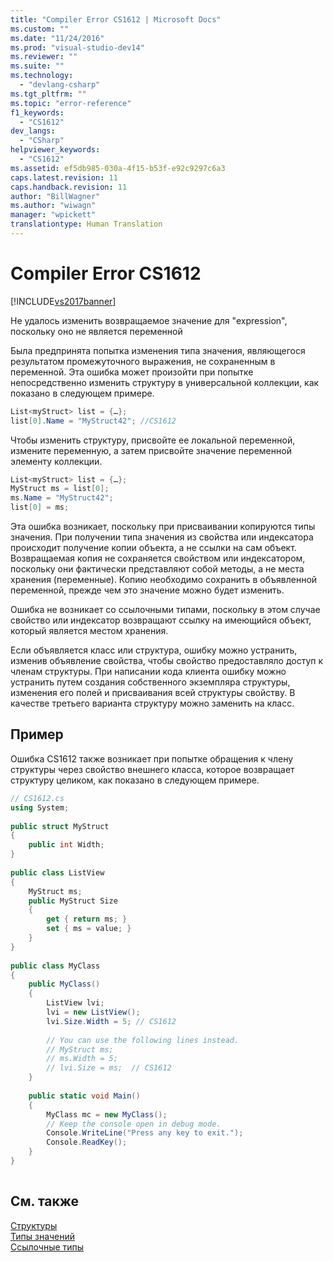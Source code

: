 ```yaml
---
title: "Compiler Error CS1612 | Microsoft Docs"
ms.custom: ""
ms.date: "11/24/2016"
ms.prod: "visual-studio-dev14"
ms.reviewer: ""
ms.suite: ""
ms.technology: 
  - "devlang-csharp"
ms.tgt_pltfrm: ""
ms.topic: "error-reference"
f1_keywords: 
  - "CS1612"
dev_langs: 
  - "CSharp"
helpviewer_keywords: 
  - "CS1612"
ms.assetid: ef5db985-030a-4f15-b53f-e92c9297c6a3
caps.latest.revision: 11
caps.handback.revision: 11
author: "BillWagner"
ms.author: "wiwagn"
manager: "wpickett"
translationtype: Human Translation
---
```

# Compiler Error CS1612
[!INCLUDE[vs2017banner](../../../csharp/includes/vs2017banner.md)]

Не удалось изменить возвращаемое значение для "expression", поскольку оно не является переменной  
  
 Была предпринята попытка изменения типа значения, являющегося результатом промежуточного выражения, не сохраненным в переменной.  Эта ошибка может произойти при попытке непосредственно изменить структуру в универсальной коллекции, как показано в следующем примере.  
  
```c#  
List<myStruct> list = {…};  
list[0].Name = "MyStruct42"; //CS1612  
```  
  
 Чтобы изменить структуру, присвойте ее локальной переменной, измените переменную, а затем присвойте значение переменной элементу коллекции.  
  
```c#  
List<myStruct> list = {…};  
MyStruct ms = list[0];  
ms.Name = "MyStruct42";  
list[0] = ms;  
```  
  
 Эта ошибка возникает, поскольку при присваивании копируются типы значения.  При получении типа значения из свойства или индексатора происходит получение копии объекта, а не ссылки на сам объект.  Возвращаемая копия не сохраняется свойством или индексатором, поскольку они фактически представляют собой методы, а не места хранения \(переменные\).  Копию необходимо сохранить в объявленной переменной, прежде чем это значение можно будет изменить.  
  
 Ошибка не возникает со ссылочными типами, поскольку в этом случае свойство или индексатор возвращают ссылку на имеющийся объект, который является местом хранения.  
  
 Если объявляется класс или структура, ошибку можно устранить, изменив объявление свойства, чтобы свойство предоставляло доступ к членам структуры.  При написании кода клиента ошибку можно устранить путем создания собственного экземпляра структуры, изменения его полей и присваивания всей структуры свойству.  В качестве третьего варианта структуру можно заменить на класс.  
  
## Пример  
 Ошибка CS1612 также возникает при попытке обращения к члену структуры через свойство внешнего класса, которое возвращает структуру целиком, как показано в следующем примере.  
  
```c#  
// CS1612.cs  
using System;  
  
public struct MyStruct  
{  
    public int Width;  
}  
  
public class ListView  
{  
    MyStruct ms;  
    public MyStruct Size  
    {  
        get { return ms; }  
        set { ms = value; }  
    }  
}  
  
public class MyClass  
{  
    public MyClass()  
    {  
        ListView lvi;  
        lvi = new ListView();  
        lvi.Size.Width = 5; // CS1612  
  
        // You can use the following lines instead.  
        // MyStruct ms;  
        // ms.Width = 5;  
        // lvi.Size = ms;  // CS1612  
    }  
  
    public static void Main()   
    {  
        MyClass mc = new MyClass();  
        // Keep the console open in debug mode.  
        Console.WriteLine("Press any key to exit.");  
        Console.ReadKey();     
    }  
}  
  
```  
  
## См. также  
 [Структуры](../../../csharp/programming-guide/classes-and-structs/structs.md)   
 [Типы значений](../../../csharp/language-reference/keywords/value-types.md)   
 [Ссылочные типы](../../../csharp/language-reference/keywords/reference-types.md)
